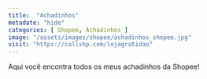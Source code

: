 ```yaml
---
title:  "Achadinhos"
metadate: "hide"
categories: [ Shopee, Achadinhos ]
image: "/assets/images/shopee/achadinhos_shopee.jpg"
visit: "https://collshp.com/lojagratidao"
---
```

Aqui você encontra todos os meus achadinhos da Shopee!